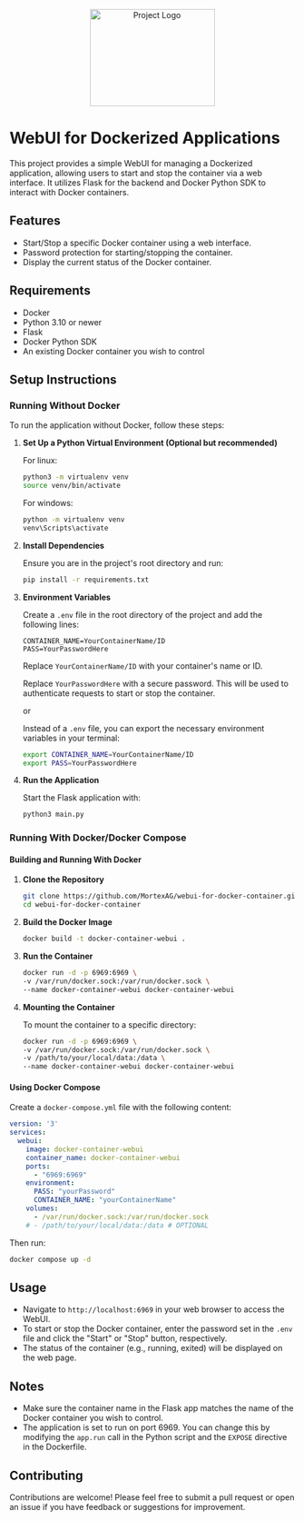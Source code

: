 <p align="center">
  <img src="https://i.imgur.com/gHDYN8T.png" alt="Project Logo" style="width:220px; height:171px; object-fit:cover;">
</p>

# WebUI for Dockerized Applications

This project provides a simple WebUI for managing a Dockerized application, allowing users to start and stop the container via a web interface. It utilizes Flask for the backend and Docker Python SDK to interact with Docker containers.

## Features

- Start/Stop a specific Docker container using a web interface.
- Password protection for starting/stopping the container.
- Display the current status of the Docker container.

## Requirements

- Docker
- Python 3.10 or newer
- Flask
- Docker Python SDK
- An existing Docker container you wish to control

## Setup Instructions

### Running Without Docker

To run the application without Docker, follow these steps:

1. **Set Up a Python Virtual Environment (Optional but recommended)**

    For linux:

    ```bash
    python3 -m virtualenv venv
    source venv/bin/activate
    ```
    
    For windows:

    ```bash
    python -m virtualenv venv
    venv\Scripts\activate
    ```

2. **Install Dependencies**

    Ensure you are in the project's root directory and run:

    ```bash
    pip install -r requirements.txt
    ```

3. **Environment Variables**

    Create a `.env` file in the root directory of the project and add the following lines:

    ```plaintext
    CONTAINER_NAME=YourContainerName/ID
    PASS=YourPasswordHere
    ```
    Replace `YourContainerName/ID` with your container's name or ID.

    Replace `YourPasswordHere` with a secure password. This will be used to authenticate requests to start or stop the container.

    or

    Instead of a `.env` file, you can export the necessary environment variables in your terminal:

    ```bash
    export CONTAINER_NAME=YourContainerName/ID
    export PASS=YourPasswordHere
    ```

4. **Run the Application**

    Start the Flask application with:

    ```bash
    python3 main.py
    ```

### Running With Docker/Docker Compose

#### Building and Running With Docker

1. **Clone the Repository**

    ```bash
    git clone https://github.com/MortexAG/webui-for-docker-container.git
    cd webui-for-docker-container
    ```

2. **Build the Docker Image**

    ```bash
    docker build -t docker-container-webui .
    ```

3. **Run the Container**

    ```bash
    docker run -d -p 6969:6969 \
    -v /var/run/docker.sock:/var/run/docker.sock \
    --name docker-container-webui docker-container-webui
    ```

4. **Mounting the Container**

    To mount the container to a specific directory:

    ```bash
    docker run -d -p 6969:6969 \
    -v /var/run/docker.sock:/var/run/docker.sock \
    -v /path/to/your/local/data:/data \
    --name docker-container-webui docker-container-webui
    ```

#### Using Docker Compose

Create a `docker-compose.yml` file with the following content:

```yaml
version: '3'
services:
  webui:
    image: docker-container-webui
    container_name: docker-container-webui
    ports:
      - "6969:6969"
    environment:
      PASS: "yourPassword"
      CONTAINER_NAME: "yourContainerName"
    volumes:
      - /var/run/docker.sock:/var/run/docker.sock
    # - /path/to/your/local/data:/data # OPTIONAL
``` 

Then run:

```bash
docker compose up -d
```
## Usage

- Navigate to `http://localhost:6969` in your web browser to access the WebUI.
- To start or stop the Docker container, enter the password set in the `.env` file and click the "Start" or "Stop" button, respectively.
- The status of the container (e.g., running, exited) will be displayed on the web page.

## Notes

- Make sure the container name in the Flask app matches the name of the Docker container you wish to control.
- The application is set to run on port 6969. You can change this by modifying the `app.run` call in the Python script and the `EXPOSE` directive in the Dockerfile.

## Contributing

Contributions are welcome! Please feel free to submit a pull request or open an issue if you have feedback or suggestions for improvement.
